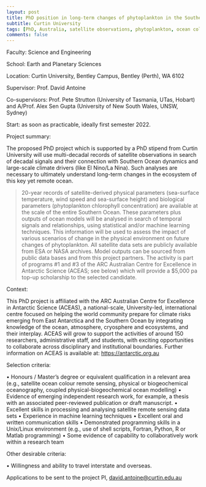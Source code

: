 ```yaml
---
layout: post
title: PhD position in long-term changes of phytoplankton in the Southern Ocean (Perth, Australia)
subtitle: Curtin University
tags: [PhD, Australia, satellite observations, phytoplankton, ocean colour]
comments: false
---
```

Faculty: Science and Engineering

School: Earth and Planetary Sciences

Location: Curtin University, Bentley Campus, Bentley (Perth), WA 6102

Supervisor: Prof. David Antoine

Co-supervisors: Prof. Pete Strutton (University of Tasmania, UTas, Hobart) and A/Prof. Alex Sen Gupta (University of New South Wales, UNSW, Sydney)

Start: as soon as practicable, ideally first semester 2022.

Project summary:

The proposed PhD project which is supported by a PhD stipend from Curtin University will use multi-decadal records of satellite observations in search of decadal signals and their connection with Southern Ocean dynamics and large-scale climate drivers (like El Nino/La Nina). Such analyses are necessary to ultimately understand long-term changes in the ecosystem of this key yet remote ocean.
>20-year records of satellite-derived physical parameters (sea-surface temperature, wind speed and sea-surface height) and biological parameters (phytoplankton chlorophyll concentration) are available at the scale of the entire Southern Ocean. These parameters plus outputs of ocean models will be analysed in search of temporal signals and relationships, using statistical and/or machine learning techniques. This information will be used to assess the impact of various scenarios of change in the physical environment on future changes of phytoplankton.
All satellite data sets are publicly available from ESA or NASA archives. Model outputs can be sourced from public data bases and from this project partners.
The activity is part of programs #1 and #3 of the ARC Australian Centre for Excellence in Antarctic Science (ACEAS; see below) which will provide a $5,000 pa top-up scholarship to the selected candidate.

Context:

This PhD project is affiliated with the ARC Australian Centre for Excellence in Antarctic Science (ACEAS), a national-scale, University-led, international centre focused on helping the world community prepare for climate risks emerging from East Antarctica and the Southern Ocean by integrating knowledge of the ocean, atmosphere, cryosphere and ecosystems, and their interplay. ACEAS will grow to support the activities of around 150 researchers, administrative staff, and students, with exciting opportunities to collaborate across disciplinary and institutional boundaries. Further information on ACEAS is available at: https://antarctic.org.au

Selection criteria:

• Honours / Master’s degree or equivalent qualification in a relevant area (e.g., satellite ocean colour remote sensing, physical or biogeochemical oceanography, coupled physical-biogeochemical ocean modelling)
• Evidence of emerging independent research work, for example, a thesis with an associated peer-reviewed
publication or draft manuscript.
• Excellent skills in processing and analysing satellite remote sensing data sets
• Experience in machine learning techniques
• Excellent oral and written communication skills
• Demonstrated programming skills in a Unix/Linux environment (e.g., use of shell scripts, Fortran, Python,
R or Matlab programming)
• Some evidence of capability to collaboratively work within a research team

Other desirable criteria:

• Willingness and ability to travel interstate and overseas.

Applications to be sent to the project PI, david.antoine@curtin.edu.au
